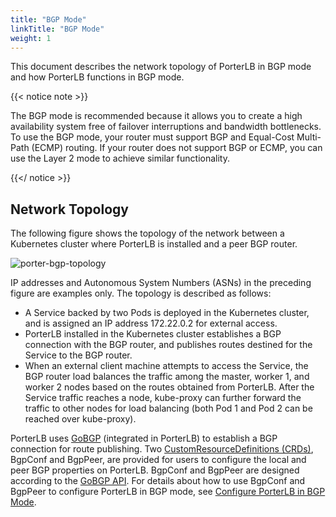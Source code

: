 ```yaml
---
title: "BGP Mode"
linkTitle: "BGP Mode"
weight: 1
---
```


This document describes the network topology of PorterLB in BGP mode and how PorterLB functions in BGP mode.

{{< notice note >}}

The BGP mode is recommended because it allows you to create a high availability system free of failover interruptions and bandwidth bottlenecks. To use the BGP mode, your router must support BGP and Equal-Cost Multi-Path (ECMP) routing. If your router does not support BGP or ECMP, you can use the Layer 2 mode to achieve similar functionality.

{{</ notice >}}

## Network Topology

The following figure shows the topology of the network between a Kubernetes cluster where PorterLB is installed and a peer BGP router.

![porter-bgp-topology](/images/en/en/endocs/concepts/bgp-mode/porter-bgp-topology.jpg)

IP addresses and Autonomous System Numbers (ASNs) in the preceding figure are examples only. The topology is described as follows:

* A Service backed by two Pods is deployed in the Kubernetes cluster, and is assigned an IP address 172.22.0.2 for external access.
* PorterLB installed in the Kubernetes cluster establishes a BGP connection with the BGP router, and publishes routes destined for the Service to the BGP router.
* When an external client machine attempts to access the Service, the BGP router load balances the traffic among the master, worker 1, and worker 2 nodes based on the routes obtained from PorterLB. After the Service traffic reaches a node, kube-proxy can further forward the traffic to other nodes for load balancing (both Pod 1 and Pod 2 can be reached over kube-proxy).

PorterLB uses [GoBGP](https://github.com/osrg/gobgp) (integrated in PorterLB) to establish a BGP connection for route publishing. Two [CustomResourceDefinitions (CRDs)](https://kubernetes.io/docs/tasks/extend-kubernetes/custom-resources/custom-resource-definitions/), BgpConf and BgpPeer, are provided for users to configure the local and peer BGP properties on PorterLB. BgpConf and BgpPeer are designed according to the [GoBGP API](https://github.com/osrg/gobgp/blob/master/api/gobgp.pb.go). For details about how to use BgpConf and BgpPeer to configure PorterLB in BGP mode, see [Configure PorterLB in BGP Mode](/docs/getting-started/configuration/configure-porter-in-bgp-mode/).

